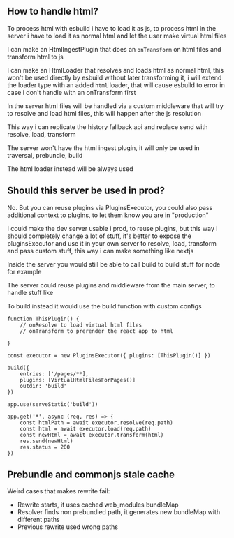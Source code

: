 ## How to handle html?

To process html with esbuild i have to load it as js, to process html in the server i have to load it as normal html and let the user make virtual html files

I can make an HtmlIngestPlugin that does an `onTransform` on html files and transform html to js

I can make an HtmlLoader that resolves and loads html as normal html, this won't be used directly by esbuild without later transforming it, i will extend the loader type with an added `html` loader, that will cause esbuild to error in case i don't handle with an onTransform first

In the server html files will be handled via a custom middleware that will try to resolve and load html files, this will happen after the js resolution

This way i can replicate the history fallback api and replace send with resolve, load, transform

The server won't have the html ingest plugin, it will only be used in traversal, prebundle, build

The html loader instead will be always used

## Should this server be used in prod?

No. But you can reuse plugins via PluginsExecutor, you could also pass additional context to plugins, to let them know you are in "production"

I could make the dev server usable i prod, to reuse plugins, but this way i should completely change a lot of stuff, it's better to expose the pluginsExecutor and use it in your own server to resolve, load, transform and pass custom stuff, this way i can make something like nextjs

Inside the server you would still be able to call build to build stuff for node for example

The server could reuse plugins and middleware from the main server, to handle stuff like

To build instead it would use the build function with custom configs

```tsx
function ThisPlugin() {
    // onResolve to load virtual html files
    // onTransform to prerender the react app to html

}

const executor = new PluginsExecutor({ plugins: [ThisPlugin()] })

build({
    entries: ['/pages/**],
    plugins: [VirtualHtmlFilesForPages()]
    outdir: 'build'
})

app.use(serveStatic('build'))

app.get('*', async (req, res) => {
    const htmlPath = await executor.resolve(req.path)
    const html = await executor.load(req.path)
    const newHtml = await executor.transform(html)
    res.send(newHtml)
    res.status = 200
})
```

## Prebundle and commonjs stale cache

Weird cases that makes rewrite fail:

-   Rewrite starts, it uses cached web_modules bundleMap
-   Resolver finds non prebundled path, it generates new bundleMap with different paths
-   Previous rewrite used wrong paths
